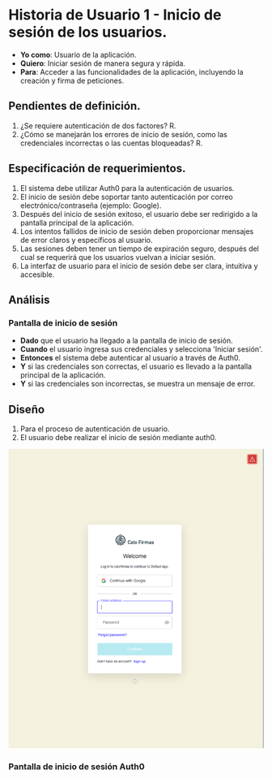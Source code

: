 # Historia de Usuario 1 - Inicio de sesión de los usuarios.

- **Yo como**: Usuario de la aplicación.
- **Quiero**: Iniciar sesión de manera segura y rápida.
- **Para**: Acceder a las funcionalidades de la aplicación, incluyendo la creación y firma de peticiones.

## Pendientes de definición.

1. ¿Se requiere autenticación de dos factores?
   R.
2. ¿Cómo se manejarán los errores de inicio de sesión, como las credenciales incorrectas o las cuentas bloqueadas?
   R.

## Especificación de requerimientos.

1. El sistema debe utilizar Auth0 para la autenticación de usuarios.
2. El inicio de sesión debe soportar tanto autenticación por correo electrónico/contraseña (ejemplo: Google).
3. Después del inicio de sesión exitoso, el usuario debe ser redirigido a la pantalla principal de la aplicación.
4. Los intentos fallidos de inicio de sesión deben proporcionar mensajes de error claros y específicos al usuario.
5. Las sesiones deben tener un tiempo de expiración seguro, después del cual se requerirá que los usuarios vuelvan a iniciar sesión.
6. La interfaz de usuario para el inicio de sesión debe ser clara, intuitiva y accesible.

## Análisis

### Pantalla de inicio de sesión

- **Dado** que el usuario ha llegado a la pantalla de inicio de sesión.
- **Cuando** el usuario ingresa sus credenciales y selecciona 'Iniciar sesión'.
- **Entonces** el sistema debe autenticar al usuario a través de Auth0.
- **Y** si las credenciales son correctas, el usuario es llevado a la pantalla principal de la aplicación.
- **Y** si las credenciales son incorrectas, se muestra un mensaje de error.

## Diseño

1. Para el proceso de autenticación de usuario.
2. El usuario debe realizar el inicio de sesión mediante auth0.

![Alt text](/historias/pantallas/inicio_sesion_auth0.png)

### Pantalla de inicio de sesión Auth0
